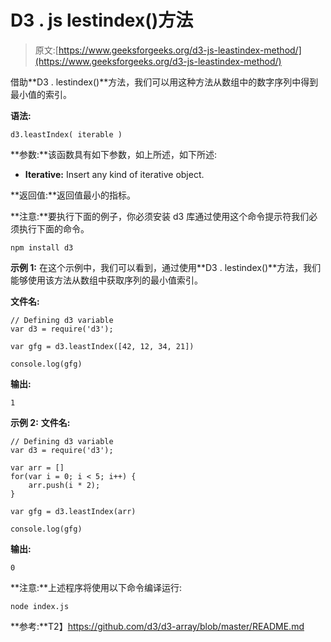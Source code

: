 # D3 . js lestindex()方法

> 原文:[https://www.geeksforgeeks.org/d3-js-leastindex-method/](https://www.geeksforgeeks.org/d3-js-leastindex-method/)

借助**D3 . lestindex()**方法，我们可以用这种方法从数组中的数字序列中得到最小值的索引。

**语法:**

```
d3.leastIndex( iterable )
```

**参数:**该函数具有如下参数，如上所述，如下所述:

*   **Iterative:** Insert any kind of iterative object.

**返回值:**返回值最小的指标。

**注意:**要执行下面的例子，你必须安装 d3 库通过使用这个命令提示符我们必须执行下面的命令。

```
npm install d3
```

**示例 1:** 在这个示例中，我们可以看到，通过使用**D3 . lestindex()**方法，我们能够使用该方法从数组中获取序列的最小值索引。

**文件名:**

```
// Defining d3 variable  
var d3 = require('d3');

var gfg = d3.leastIndex([42, 12, 34, 21])

console.log(gfg)
```

**输出:**

```
1
```

**示例 2:** **文件名:**

```
// Defining d3 variable  
var d3 = require('d3');

var arr = []
for(var i = 0; i < 5; i++) {
    arr.push(i * 2);
}

var gfg = d3.leastIndex(arr)

console.log(gfg)
```

**输出:**

```
0
```

**注意:**上述程序将使用以下命令编译运行:

```
node index.js
```

**参考:**T2】https://github.com/d3/d3-array/blob/master/README.md